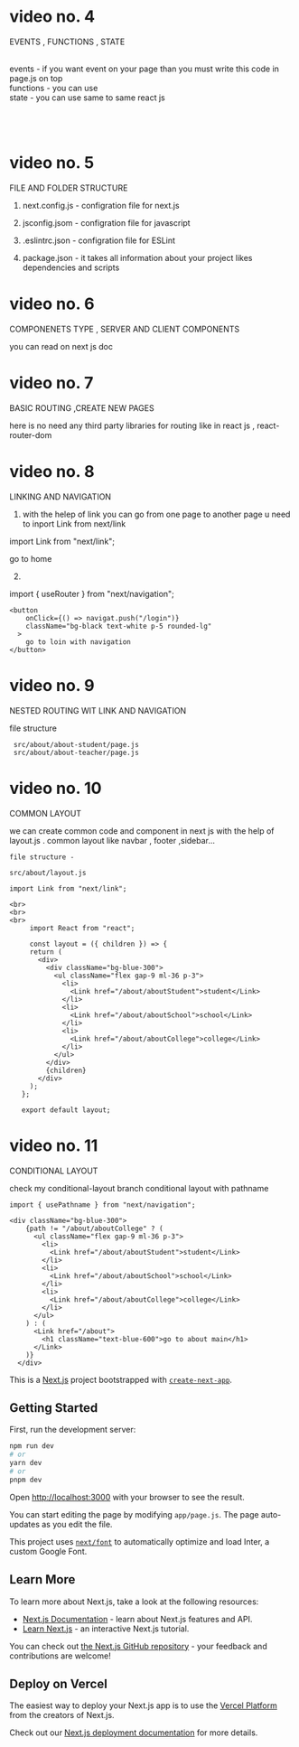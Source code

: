 # video no. 4

EVENTS , FUNCTIONS , STATE

<br>
events - if you want event on your page than you must write this code in page.js on top
<br>
functions - you can use
<br>
state - you can use same to same react js

<br>
<br>
<br>
<br>

# video no. 5

FILE AND FOLDER STRUCTURE

1. next.config.js - configration file for next.js

2. jsconfig.jsom - configration file for javascript

3. .eslintrc.json - configration file for ESLint

4. package.json - it takes all information about your project likes dependencies and scripts

# video no. 6

COMPONENETS TYPE , SERVER AND CLIENT COMPONENTS

you can read on next js doc

# video no. 7

BASIC ROUTING ,CREATE NEW PAGES

here is no need any third party libraries for routing like in react js , react-router-dom

# video no. 8

LINKING AND NAVIGATION

1. with the helep of link you can go from one page to another page u need to inport Link from next/link

import Link from "next/link";

   <Link href="/">go to home</Link>

2.

import { useRouter } from "next/navigation";

    <button
        onClick={() => navigat.push("/login")}
        className="bg-black text-white p-5 rounded-lg"
      >
        go to loin with navigation
    </button>

# video no. 9

NESTED ROUTING WIT LINK AND NAVIGATION

file structure

     src/about/about-student/page.js
     src/about/about-teacher/page.js

# video no. 10

COMMON LAYOUT

we can create common code and component in next js with the help of layout.js . common layout like navbar , footer ,sidebar...

    file structure -

    src/about/layout.js

    import Link from "next/link";

    <br>
    <br>
    <br>
         import React from "react";

         const layout = ({ children }) => {
         return (
           <div>
             <div className="bg-blue-300">
               <ul className="flex gap-9 ml-36 p-3">
                 <li>
                   <Link href="/about/aboutStudent">student</Link>
                 </li>
                 <li>
                   <Link href="/about/aboutSchool">school</Link>
                 </li>
                 <li>
                   <Link href="/about/aboutCollege">college</Link>
                 </li>
               </ul>
             </div>
             {children}
           </div>
         );
       };

       export default layout;

# video no. 11

CONDITIONAL LAYOUT

check my conditional-layout branch
conditional layout with pathname

    import { usePathname } from "next/navigation";

    <div className="bg-blue-300">
        {path != "/about/aboutCollege" ? (
          <ul className="flex gap-9 ml-36 p-3">
            <li>
              <Link href="/about/aboutStudent">student</Link>
            </li>
            <li>
              <Link href="/about/aboutSchool">school</Link>
            </li>
            <li>
              <Link href="/about/aboutCollege">college</Link>
            </li>
          </ul>
        ) : (
          <Link href="/about">
            <h1 className="text-blue-600">go to about main</h1>
          </Link>
        )}
      </div>

This is a [Next.js](https://nextjs.org/) project bootstrapped with [`create-next-app`](https://github.com/vercel/next.js/tree/canary/packages/create-next-app).

## Getting Started

First, run the development server:

```bash
npm run dev
# or
yarn dev
# or
pnpm dev
```

Open [http://localhost:3000](http://localhost:3000) with your browser to see the result.

You can start editing the page by modifying `app/page.js`. The page auto-updates as you edit the file.

This project uses [`next/font`](https://nextjs.org/docs/basic-features/font-optimization) to automatically optimize and load Inter, a custom Google Font.

## Learn More

To learn more about Next.js, take a look at the following resources:

- [Next.js Documentation](https://nextjs.org/docs) - learn about Next.js features and API.
- [Learn Next.js](https://nextjs.org/learn) - an interactive Next.js tutorial.

You can check out [the Next.js GitHub repository](https://github.com/vercel/next.js/) - your feedback and contributions are welcome!

## Deploy on Vercel

The easiest way to deploy your Next.js app is to use the [Vercel Platform](https://vercel.com/new?utm_medium=default-template&filter=next.js&utm_source=create-next-app&utm_campaign=create-next-app-readme) from the creators of Next.js.

Check out our [Next.js deployment documentation](https://nextjs.org/docs/deployment) for more details.
